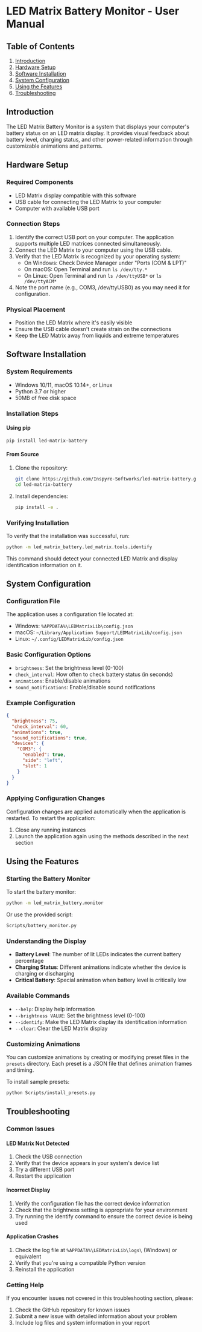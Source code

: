 # LED Matrix Battery Monitor - User Manual

## Table of Contents
1. [Introduction](#introduction)
2. [Hardware Setup](#hardware-setup)
3. [Software Installation](#software-installation)
4. [System Configuration](#system-configuration)
5. [Using the Features](#using-the-features)
6. [Troubleshooting](#troubleshooting)

## Introduction

The LED Matrix Battery Monitor is a system that displays your computer's battery status on an LED matrix display. It provides visual feedback about battery level, charging status, and other power-related information through customizable animations and patterns.

## Hardware Setup

### Required Components
- LED Matrix display compatible with this software
- USB cable for connecting the LED Matrix to your computer
- Computer with available USB port

### Connection Steps
1. Identify the correct USB port on your computer. The application supports multiple LED matrices connected simultaneously.
2. Connect the LED Matrix to your computer using the USB cable.
3. Verify that the LED Matrix is recognized by your operating system:
   - On Windows: Check Device Manager under "Ports (COM & LPT)"
   - On macOS: Open Terminal and run `ls /dev/tty.*`
   - On Linux: Open Terminal and run `ls /dev/ttyUSB*` or `ls /dev/ttyACM*`
4. Note the port name (e.g., COM3, /dev/ttyUSB0) as you may need it for configuration.

### Physical Placement
- Position the LED Matrix where it's easily visible
- Ensure the USB cable doesn't create strain on the connections
- Keep the LED Matrix away from liquids and extreme temperatures

## Software Installation

### System Requirements
- Windows 10/11, macOS 10.14+, or Linux
- Python 3.7 or higher
- 50MB of free disk space

### Installation Steps

#### Using pip
```bash
pip install led-matrix-battery
```

#### From Source
1. Clone the repository:
   ```bash
   git clone https://github.com/Inspyre-Softworks/led-matrix-battery.git
   cd led-matrix-battery
   ```

2. Install dependencies:
   ```bash
   pip install -e .
   ```

### Verifying Installation
To verify that the installation was successful, run:
```bash
python -m led_matrix_battery.led_matrix.tools.identify
```

This command should detect your connected LED Matrix and display identification information on it.

## System Configuration

### Configuration File
The application uses a configuration file located at:
- Windows: `%APPDATA%\LEDMatrixLib\config.json`
- macOS: `~/Library/Application Support/LEDMatrixLib/config.json`
- Linux: `~/.config/LEDMatrixLib/config.json`

### Basic Configuration Options
- `brightness`: Set the brightness level (0-100)
- `check_interval`: How often to check battery status (in seconds)
- `animations`: Enable/disable animations
- `sound_notifications`: Enable/disable sound notifications

### Example Configuration
```json
{
  "brightness": 75,
  "check_interval": 60,
  "animations": true,
  "sound_notifications": true,
  "devices": {
    "COM3": {
      "enabled": true,
      "side": "left",
      "slot": 1
    }
  }
}
```

### Applying Configuration Changes
Configuration changes are applied automatically when the application is restarted. To restart the application:
1. Close any running instances
2. Launch the application again using the methods described in the next section

## Using the Features

### Starting the Battery Monitor
To start the battery monitor:
```bash
python -m led_matrix_battery.monitor
```

Or use the provided script:
```bash
Scripts/battery_monitor.py
```

### Understanding the Display
- **Battery Level**: The number of lit LEDs indicates the current battery percentage
- **Charging Status**: Different animations indicate whether the device is charging or discharging
- **Critical Battery**: Special animation when battery level is critically low

### Available Commands
- `--help`: Display help information
- `--brightness VALUE`: Set the brightness level (0-100)
- `--identify`: Make the LED Matrix display its identification information
- `--clear`: Clear the LED Matrix display

### Customizing Animations
You can customize animations by creating or modifying preset files in the `presets` directory. Each preset is a JSON file that defines animation frames and timing.

To install sample presets:
```bash
python Scripts/install_presets.py
```

## Troubleshooting

### Common Issues

#### LED Matrix Not Detected
1. Check the USB connection
2. Verify that the device appears in your system's device list
3. Try a different USB port
4. Restart the application

#### Incorrect Display
1. Verify the configuration file has the correct device information
2. Check that the brightness setting is appropriate for your environment
3. Try running the identify command to ensure the correct device is being used

#### Application Crashes
1. Check the log file at `%APPDATA%\LEDMatrixLib\logs\` (Windows) or equivalent
2. Verify that you're using a compatible Python version
3. Reinstall the application

### Getting Help
If you encounter issues not covered in this troubleshooting section, please:
1. Check the GitHub repository for known issues
2. Submit a new issue with detailed information about your problem
3. Include log files and system information in your report